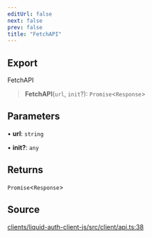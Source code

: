 ```yaml
---
editUrl: false
next: false
prev: false
title: "FetchAPI"
---
```


## Export

FetchAPI

> **FetchAPI**(`url`, `init`?): `Promise`\<`Response`\>

## Parameters

• **url**: `string`

• **init?**: `any`

## Returns

`Promise`\<`Response`\>

## Source

[clients/liquid-auth-client-js/src/client/api.ts:38](https://github.com/algorandfoundation/liquid-auth/blob/8878aa0007608386baa019f80c46f90dd8baec70/clients/liquid-auth-client-js/src/client/api.ts#L38)
